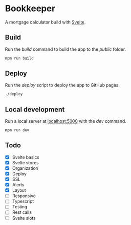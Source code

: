# Bookkeeper

A mortgage calculator build with [Svelte](https://svelte.dev).

## Build

Run the _build_ command to build the app to the _public_ folder.

```bash
npm run build
```

## Deploy

Run the _deploy_ script to deploy the app to GitHub pages.

```bash
./deploy
```

## Local development

Run a local server at [localhost:5000](http://localhost:5000) with the _dev_ command.

```bash
npm run dev
```

## Todo

- [x] Svelte basics
- [x] Svelte stores
- [x] Organization
- [x] Deploy
- [x] SSL
- [x] Alerts
- [x] Layout
- [ ] Responsive
- [ ] Typescript
- [ ] Testing
- [ ] Rest calls
- [ ] Svelte slots
